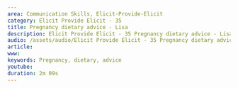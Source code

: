 ```yaml
---
area: Communication Skills, Elicit-Provide-Elicit
category: Elicit Provide Elicit - 35
title: Pregnancy dietary advice - Lisa
description: Elicit Provide Elicit - 35 Pregnancy dietary advice - Lisa
audio: /assets/audio/Elicit Provide Elicit - 35 Pregnancy dietary advice - Lisa - MQ.mp3
article: 
www: 
keywords: Pregnancy, dietary, advice
youtube: 
duration: 2m 09s
--- 
```

